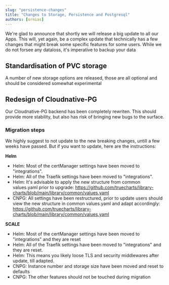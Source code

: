 ```yaml
---
slug: "persistence-changes"
title: "Changes to Storage, Persistence and Postgresql"
authors: [ornias]
---
```


We're glad to announce that shortly we will release a big update to all our Apps.
This will, yet again, be a complex update that technically has a few changes that might break some specific features for some users. 
While we do not forsee any dataloss, it's imperative to backup your data

## Standardisation of PVC storage

A number of new storage options are released, those are all optional and should be considered somewhat experimental

## Redesign of Cloudnative-PG

Our Cloudnative-PG backend has been completely rewriten. This should provide more stability, but also has risk of bringing new bugs to the surface.


### Migration steps

We highly suggest to not update to the new breaking changes, untill a few weeks have passed.
But if you want to update, here are the instructions:

**Helm**

- Helm: Most of the certManager settings have been moved to "integrations".
- Helm: All of the Traefik settings have been moved to "integrations".
- Helm: It's advisable to apply  the new structure from common values.yaml prior to upgrade: https://github.com/truecharts/library-charts/blob/main/library/common/values.yaml
- CNPG: All settings have been restructured, prior to update users should view the new structure in common values.yaml and adapt accordingly: https://github.com/truecharts/library-charts/blob/main/library/common/values.yaml


**SCALE**

- Helm: Most of the certManager settings have been moved to "integrations" and they are reset
- Helm: All of the Traefik settings have been moved to "integrations" and they are reset.
- Helm: This means you likely loose TLS and security middlewares after update, till adapted.
- CNPG: Instance number and storage size have been moved and reset to defaults
- CNPG: The other features should not be touched during migration

